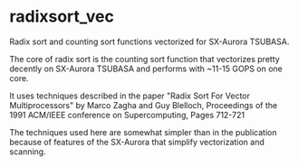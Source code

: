 # radixsort_vec

Radix sort and counting sort functions vectorized for SX-Aurora TSUBASA.

The core of radix sort is the counting sort function that vectorizes pretty
decently on SX-Aurora TSUBASA and performs with ~11-15 GOPS on one core.

It uses techniques described in the paper
"Radix Sort For Vector Multiprocessors" by Marco Zagha and Guy Blelloch,
Proceedings of the 1991 ACM/IEEE conference on Supercomputing, Pages 712-721

The techniques used here are somewhat simpler than in the publication because
of features of the SX-Aurora that simplify vectorization and scanning.
